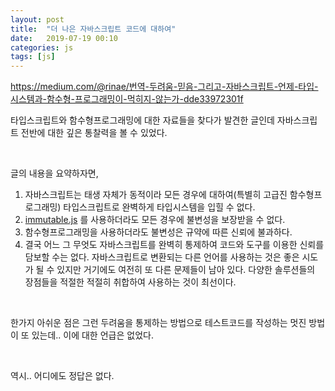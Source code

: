 ```yaml
---
layout: post
title:  "더 나은 자바스크립트 코드에 대하여"
date:   2019-07-19 00:10
categories: js
tags: [js]
---
```

https://medium.com/@rinae/번역-두려움-믿음-그리고-자바스크립트-언제-타입-시스템과-함수형-프로그래밍이-먹히지-않는가-dde33972301f

타입스크립트와 함수형프로그래밍에 대한 자료들을 찾다가 발견한 글인데 자바스크립트 전반에 대한 깊은 통찰력을 볼 수 있었다.

<br>

글의 내용을 요약하자면,
1. 자바스크립트는 태생 자체가 동적이라 모든 경우에 대하여(특별히 고급진 함수형프로그래밍) 타입스크립트로 완벽하게 타입시스템을 입힐 수 없다.
1. [immutable.js](https://github.com/immutable-js/immutable-js) 를 사용하더라도 모든 경우에 불변성을 보장받을 수 없다.
1. 함수형프로그래밍을 사용하더라도 불변성은 규약에 따른 신뢰에 불과하다.
1. 결국 어느 그 무엇도 자바스크립트를 완벽히 통제하여 코드와 도구를 이용한 신뢰를 담보할 수는 없다. 자바스크립트로 변환되는 다른 언어를 사용하는 것은 좋은 시도가 될 수 있지만 거기에도 여전히 또 다른 문제들이 남아 있다. 다양한 솔루션들의 장점들을 적절한 적절히 취합하여 사용하는 것이 최선이다.

<br>

한가지 아쉬운 점은 그런 두려움을 통제하는 방법으로 테스트코드를 작성하는 멋진 방법이 또 있는데.. 이에 대한 언급은 없었다.

<br>

역시.. 어디에도 정답은 없다.

